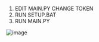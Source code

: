 1. EDIT MAIN.PY CHANGE TOKEN
2. RUN SETUP.BAT
3. RUN MAIN.PY


 ![image](https://github.com/user-attachments/assets/36db7106-2763-4cff-bc02-2ca6ad3d65bc)
